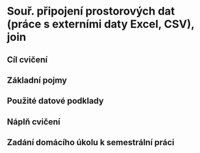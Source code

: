 # Souř. připojení prostorových dat (práce s externími daty Excel, CSV), join

## Cíl cvičení

## Základní pojmy

## Použité datové podklady

## Náplň cvičení

## Zadání domácího úkolu k semestrální práci
